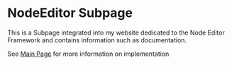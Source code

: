 # NodeEditor Subpage
This is a Subpage integrated into my website dedicated to the Node Editor Framework and contains information such as documentation.

See [Main Page](https://github.com/Seneral/seneral.github.io) for more information on implementation
